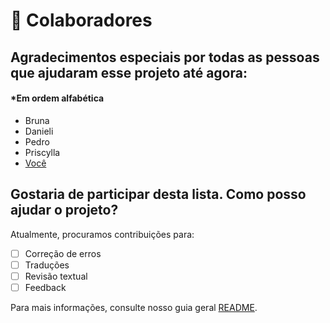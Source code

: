 # 🤝 Colaboradores

## Agradecimentos especiais por todas as pessoas que ajudaram esse projeto até agora:

#### \*Em ordem alfabética

* Bruna<!--(https://github.com/PERFIL)-->
* Danieli<!--(https://github.com/PERFIL) -->
* Pedro<!--(https://github.com/PERFIL) -->
* Priscylla<!--(https://github.com/PERFIL) -->
* [Você](#)

## Gostaria de participar desta lista. Como posso ajudar o projeto?

Atualmente, procuramos contribuições para:

- [ ] Correção de erros
- [ ] Traduções
- [ ] Revisão textual
- [ ] Feedback

Para mais informações, consulte nosso guia geral [README](README.md).
